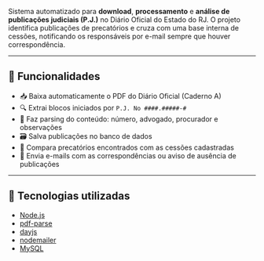 Sistema automatizado para **download**, **processamento** e **análise de publicações judiciais (P.J.)** no Diário Oficial do Estado do RJ. O projeto identifica publicações de precatórios e cruza com uma base interna de cessões, notificando os responsáveis por e-mail sempre que houver correspondência.

---

## 🚀 Funcionalidades

- 📥 Baixa automaticamente o PDF do Diário Oficial (Caderno A)
- 🔍 Extrai blocos iniciados por `P.J. No ####.#####-#`
- 🧠 Faz parsing do conteúdo: número, advogado, procurador e observações
- 🗃️ Salva publicações no banco de dados
- 🔗 Compara precatórios encontrados com as cessões cadastradas
- 📧 Envia e-mails com as correspondências ou aviso de ausência de publicações

---

## 🧱 Tecnologias utilizadas

- [Node.js](https://nodejs.org)
- [pdf-parse](https://www.npmjs.com/package/pdf-parse)
- [dayjs](https://day.js.org/)
- [nodemailer](https://nodemailer.com/)
- [MySQL](https://www.mysql.com/)

